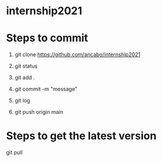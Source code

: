 # internship2021
# Steps to commit

1. git clone https://github.com/ancabo/internship2021

2. git status

3. git add .

4. git commit -m "message"

5. git log

6. git push origin main



# Steps to get the latest version

git pull
